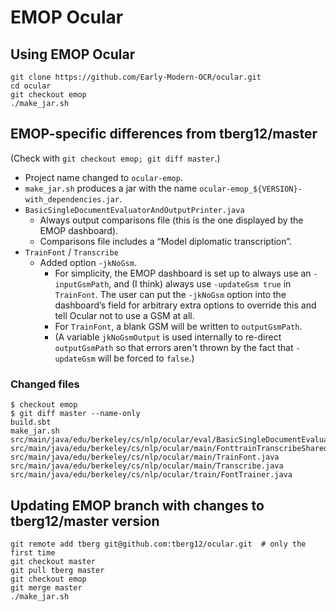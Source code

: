 # EMOP Ocular

## Using EMOP Ocular

    git clone https://github.com/Early-Modern-OCR/ocular.git
    cd ocular
    git checkout emop
    ./make_jar.sh


## EMOP-specific differences from tberg12/master

(Check with `git checkout emop; git diff master`.)

* Project name changed to `ocular-emop`.
* `make_jar.sh` produces a jar with the name `ocular-emop_${VERSION}-with_dependencies.jar`.
* `BasicSingleDocumentEvaluatorAndOutputPrinter.java`
    * Always output comparisons file (this is the one displayed by the EMOP dashboard).
    * Comparisons file includes a “Model diplomatic transcription”.
* `TrainFont` / `Transcribe`
    * Added option `-jkNoGsm`.
        * For simplicity, the EMOP dashboard is set up to always use an `-inputGsmPath`, and (I think) always use `-updateGsm true` in `TrainFont`.  The user can put the `-jkNoGsm` option into the dashboard’s field for arbitrary extra options to override this and tell Ocular not to use a GSM at all.
        * For `TrainFont`, a blank GSM will be written to `outputGsmPath`.
        * (A variable `jkNoGsmOutput` is used internally to re-direct `outputGsmPath` so that errors aren't thrown by the fact that `-updateGsm` will be forced to `false`.)


### Changed files

    $ checkout emop
    $ git diff master --name-only
    build.sbt
    make_jar.sh
    src/main/java/edu/berkeley/cs/nlp/ocular/eval/BasicSingleDocumentEvaluatorAndOutputPrinter.java
    src/main/java/edu/berkeley/cs/nlp/ocular/main/FonttrainTranscribeShared.java
    src/main/java/edu/berkeley/cs/nlp/ocular/main/TrainFont.java
    src/main/java/edu/berkeley/cs/nlp/ocular/main/Transcribe.java
    src/main/java/edu/berkeley/cs/nlp/ocular/train/FontTrainer.java


## Updating EMOP branch with changes to tberg12/master version

    git remote add tberg git@github.com:tberg12/ocular.git  # only the first time
    git checkout master
    git pull tberg master
    git checkout emop
    git merge master
    ./make_jar.sh
